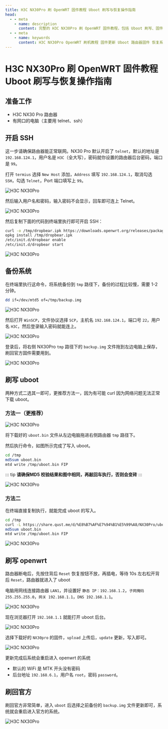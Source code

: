 ```yaml
---
title: H3C NX30Pro 刷 OpenWRT 固件教程 Uboot 刷写与恢复操作指南
head:
  - - meta
    - name: description
      content: 完整的 H3C NX30Pro 刷 OpenWRT 固件教程，包括 Uboot 刷写、固件备份与恢复操作步骤，适用于刷机前后常见问题解决。
  - - meta
    - name: keywords
      content: H3C NX30Pro OpenWRT 刷机教程 固件更新 Uboot 路由器固件 恢复系统
---
```


# H3C NX30Pro 刷 OpenWRT 固件教程 Uboot 刷写与恢复操作指南

## 准备工作

<Box :items="[
  { name: '固件/UBOOT', tag: 'Github' ,link: 'https://github.com/Theo-Messi/H3C-NX30Pro', icon: 'simple-icons:openwrt', color: '#00B5E2', alt: 'openwrt'},
  { name: 'termius', tag: '官网下载' ,link: 'https://termius.com/download/', icon: 'simple-icons:termius', color: '#000000', alt: 'termius'},
  { name: 'winscp', tag: '官网下载' ,link: 'https://winscp.net/eng/download.php', image: 'https://i.theojs.cn/logo/winscp.webp', alt: 'winscp'},
  { name: 'FinalShell', tag: '官网下载' ,link: 'https://www.hostbuf.com/', image: 'https://i.theojs.cn/logo/FinalShell.webp', alt: 'FinalShell'},
]"/>

- H3C NX30 Pro 路由器
- 有网口的电脑（主要用 telnet、ssh）

## 开启 SSH

这一步请确保路由器能正常联网。NX30 Pro 默认开启了 `telnet`，默认的地址是 `192.168.124.1`，用户名是 `H3C`（全大写），密码就你设置的路由器后台密码，端口是 `99`。

打开 `termius` 选择 `New Host` 添加，`Address` 填写 `192.168.124.1`，取消勾选 `SSH`，勾选 `Telnet`，Port 端口填写上 `99`。

![H3C NX30Pro](https://i.theojs.cn/docs/20240420014737.webp '开启 SSH')

然后输入用户名和密码，输入密码不会显示，回车即可连上 Telnet。

![H3C NX30Pro](https://i.theojs.cn/docs/20240420014804.webp '开启 SSH')

然后复制下面的代码到终端里执行即可开启 SSH：

```sh
curl -o /tmp/dropbear.ipk https://downloads.openwrt.org/releases/packages-19.07/aarch64_cortex-a53/base/dropbear_2019.78-2_aarch64_cortex-a53.ipk
opkg install /tmp/dropbear.ipk
/etc/init.d/dropbear enable
/etc/init.d/dropbear start
```

![H3C NX30Pro](https://i.theojs.cn/docs/20240420014842.webp '开启 SSH')

## 备份系统

在终端里执行这命令，将系统备份到 `tmp` 路径下，备份的过程比较慢，需要 1-2 分钟。

```sh
dd if=/dev/mtd5 of=/tmp/backup.img
```

![H3C NX30Pro](https://i.theojs.cn/docs/20240420014931.webp '备份系统')

然后打开 `WinSCP`，文件协议选择 `SCP`，主机名 `192.168.124.1`，端口号 `22`，用户名 `H3C`，然后登录输入密码就能连上。

![H3C NX30Pro](https://i.theojs.cn/docs/20240420015012.webp '备份系统')

登录后，将右侧 NX30Pro `tmp` 路径下的 `backup.img` 文件拖到左边电脑上保存，刷回官方固件需要用到。

![H3C NX30Pro](https://i.theojs.cn/docs/20240420015101.webp '备份系统')

## 刷写 uboot

两种方式二选其一即可，更推荐方法一，因为有可能 curl 因为网络问题无法正常下载 uboot。

### 方法一（更推荐）

![H3C NX30Pro](https://i.theojs.cn/docs/20240420015157.webp '刷写 uboot')

将下载好的 `uboot.bin` 文件从左边电脑拖进右侧路由器 `tmp` 路径下。

然后执行命令，如图所示完成了写入 uboot。

```sh
cd /tmp
md5sum uboot.bin
mtd write /tmp/uboot.bin FIP
```

::: tip
**请确保MD5 校验结果和图中相同，再敲回车执行，否则会变砖**
:::

![H3C NX30Pro](https://i.theojs.cn/docs/20240420015418.webp '刷写 uboot')

### 方法二

在终端直接复制执行，就能完成 uboot 的写入。

```sh
cd /tmp
curl -L https://share.qust.me/d/%E8%B7%AF%E7%94%B1%E5%99%A8/NX30Pro/uboot.bin -o uboot.bin
md5sum uboot.bin
mtd write /tmp/uboot.bin FIP
```

![H3C NX30Pro](https://i.theojs.cn/docs/20240420015546.webp '刷写 uboot')

## 刷写 openwrt

路由器断电后，先按住背后 `Reset` 恢复按钮不放，再插电，等待 10s 左右松开背后 `Reset`，路由器就进入了 uboot

电脑用网线连接路由器 `LAN1`，并设置好 `静态 IP：192.168.1.2`，`子网掩码 255.255.255.0`，`网关 192.168.1.1`，`DNS 192.168.1.1`。

![H3C NX30Pro](https://i.theojs.cn/docs/20240420015709.webp '刷写 openwrt')

现在浏览器打开 `192.168.1.1` 就能打开 uboot 后台。

![H3C NX30Pro](https://i.theojs.cn/docs/20240420015743.webp '刷写 openwrt')

选择下载好的 `NX30pro` 的固件，`upload` 上传后，`update` 更新，写入即可。

![H3C NX30Pro](https://i.theojs.cn/docs/20240420015831.webp '刷写 openwrt')

更新完成后系统会重启进入 openwrt 的系统

- 默认的 WiFi 是 MTK 开头没有密码
- 后台地址 `192.168.6.1`，用户名 `root`，密码 `password`。

## 刷回官方

刷回官方非常简单，进入 `uboot` 后选择之前备份的 `backup.img` 文件更新即可，系统就会重启进入官方的系统。

![H3C NX30Pro](https://i.theojs.cn/docs/20240420015951.webp '刷回官方')
